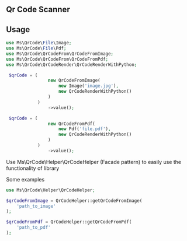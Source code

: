 ## Qr Code Scanner

## Usage

```php
use Ms\QrCode\File\Image;
use Ms\QrCode\File\Pdf;
use Ms\QrCode\QrCodeFrom\QrCodeFromImage;
use Ms\QrCode\QrCodeFrom\QrCodeFromPdf;
use Ms\QrCode\QrCodeRender\QrCodeRenderWithPython;

 $qrCode = (
                new QrCodeFromImage(
                    new Image('image.jpg'),
                    new QrCodeRenderWithPython()
                )
            )
                ->value();

 $qrCode = (
                new QrCodeFromPdf(
                    new Pdf('file.pdf'),
                    new QrCodeRenderWithPython()
                )
            )
                ->value();
```

Use Ms\QrCode\Helper\QrCodeHelper (Facade pattern) to easily use the functionality of library

Some examples

```php
use Ms\QrCode\Helper\QrCodeHelper;

$qrCodeFromImage = QrCodeHelper::getQrCodeFromImage(
    'path_to_image'
);

$qrCodeFromPdf = QrCodeHelper::getQrCodeFromPdf(
    'path_to_pdf'
);
```
